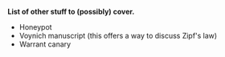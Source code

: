 **List of other stuff to (possibly) cover.**

* Honeypot
* Voynich manuscript (this offers a way to discuss Zipf's law)
* Warrant canary
